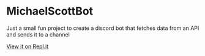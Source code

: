 # MichaelScottBot
Just a small fun project to create a discord bot that fetches data from an API and sends it to a channel

[View it on Repl.it](https://repl.it/@hexinab0x/MichaelScottBot)
